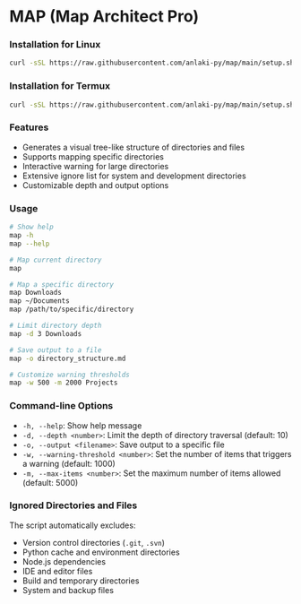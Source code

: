 # MAP (Map Architect Pro)

### Installation for Linux
```bash
curl -sSL https://raw.githubusercontent.com/anlaki-py/map/main/setup.sh | sudo bash
```

### Installation for Termux
```bash
curl -sSL https://raw.githubusercontent.com/anlaki-py/map/main/setup.sh | bash
```

### Features

- Generates a visual tree-like structure of directories and files
- Supports mapping specific directories
- Interactive warning for large directories
- Extensive ignore list for system and development directories
- Customizable depth and output options

### Usage

```bash
# Show help
map -h
map --help

# Map current directory
map

# Map a specific directory
map Downloads
map ~/Documents
map /path/to/specific/directory

# Limit directory depth
map -d 3 Downloads

# Save output to a file
map -o directory_structure.md

# Customize warning thresholds
map -w 500 -m 2000 Projects
```

### Command-line Options

- `-h, --help`: Show help message
- `-d, --depth <number>`: Limit the depth of directory traversal (default: 10)
- `-o, --output <filename>`: Save output to a specific file
- `-w, --warning-threshold <number>`: Set the number of items that triggers a warning (default: 1000)
- `-m, --max-items <number>`: Set the maximum number of items allowed (default: 5000)

### Ignored Directories and Files

The script automatically excludes:
- Version control directories (`.git`, `.svn`)
- Python cache and environment directories
- Node.js dependencies
- IDE and editor files
- Build and temporary directories
- System and backup files
